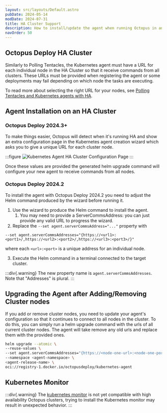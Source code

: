 ```yaml
---
layout: src/layouts/Default.astro
pubDate: 2024-05-14
modDate: 2024-07-31
title: HA Cluster Support
description: How to install/update the agent when running Octopus in an HA Cluster
navOrder: 50
---
```



## Octopus Deploy HA Cluster

Similarly to Polling Tentacles, the Kubernetes agent must have a URL for each individual node in the HA Cluster so that it receive commands from all clusters. These URLs must be provided when registering the agent or some deployments may fail depending on which node the tasks are executing.

To read more about selecting the right URL for your nodes, see [Polling Tentacles and Kubernetes agents with HA](/docs/administration/high-availability/polling-tentacles-with-ha).

## Agent Installation on an HA Cluster

### Octopus Deploy 2024.3+

To make things easier, Octopus will detect when it's running HA and show an extra configuration page in the Kubernetes agent creation wizard which asks you to give a unique URL for each cluster node.

:::figure
![Kubernetes Agent HA Cluster Configuration Page](/docs/infrastructure/deployment-targets/kubernetes/kubernetes-agent/kubernetes-agent-ha-cluster-configuration-page.png)
:::

Once these values are provided the generated helm upgrade command will configure your new agent to receive commands from all nodes.

### Octopus Deploy 2024.2

To install the agent with Octopus Deploy 2024.2 you need to adjust the Helm command produced by the wizard before running it.

1. Use the wizard to produce the Helm command to install the agent.
   1. You may need to provide a ServerCommsAddress: you can just provide any valid URL to progress the wizard.
2. Replace the `--set agent.serverCommsAddress="..."` property with
```
--set agent.serverCommsAddresses="{https://<url1>:<port1>/,https://<url2>:<port2>/,https://<url3>:<port3>/}"
```
where each `<url>:<port>` is a unique address for an individual node.

3. Execute the Helm command in a terminal connected to the target cluster.

:::div{.warning}
The new property name is `agent.serverCommsAddresses`. Note that "Addresses" is plural.
:::

## Upgrading the Agent after Adding/Removing Cluster nodes

If you add or remove cluster nodes, you need to update your agent's configuration so that it continues to connect to all nodes in the cluster. To do this, you can simply run a helm upgrade command with the urls of all current cluster nodes. The agent will take remove any old urls and replace them with the provided ones.

```bash
helm upgrade --atomic \
--reuse-values \
--set agent.serverCommsAddresses="{https://<node-one-url>:<node-one-port>/,https://<node-two-url>:<node-two-port>/,https://<node-three-url>:<node-three-port>/}" \
--namespace <agent-namespace> \
<agent-release-name> \
oci://registry-1.docker.io/octopusdeploy/kubernetes-agent
```

## Kubernetes Monitor

:::div{.warning}
The [kubernetes monitor]() is not yet compatible with high availability Octopus clusters, trying to install the Kubernetes monitor may result in unexpected behavior.
:::